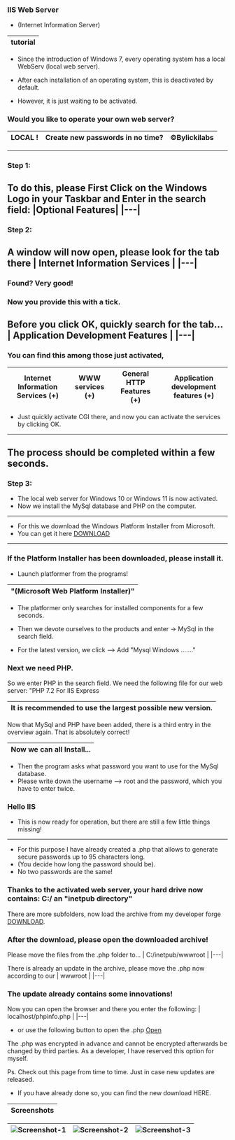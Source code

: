 ### IIS Web Server
- (Internet Information Server)

|tutorial|
|---|
 
- Since the introduction of Windows 7, every operating system has a local WebServ (local web server).

- After each installation of an operating system, this is deactivated by default.
- However, it is just waiting to be activated.
### Would you like to operate your own web server?
| LOCAL !| Create new passwords in no time? | ©Bylickilabs |
|---|---|---|
---
 
### Step 1:
To do this, please First Click on the Windows Logo in your Taskbar and Enter in the search field:
|Optional Features|
|---|
---

### Step 2:
A window will now open, please look for the tab there
| Internet Information Services |
|---|
---

### Found? Very good!

### Now you provide this with a tick.
Before you click OK, quickly search for the tab...
| Application Development Features |
|---|
---
 
### You can find this among those just activated,
| Internet Information Services (+) | WWW services (+)| General HTTP Features (+)| Application development features (+)|
|---|---|---|---|
- Just quickly activate CGI there, and now you can activate the services by clicking OK.
---

The process should be completed within a few seconds.
---

### Step 3:
- The local web server for Windows 10 or Windows 11 is now activated.
- Now we install the MySql database and PHP on the computer.
---

- For this we download the Windows Platform Installer from Microsoft.
- You can get it here [DOWNLOAD](https://go.microsoft.com/fwlink/?LinkId=287166)
---

### If the Platform Installer has been downloaded, please install it.

- Launch platformer from the programs!

|"(Microsoft Web Platform Installer)"|
|---|

- The platformer only searches for installed components for a few seconds.

- Then we devote ourselves to the products and enter -> MySql in the search field.
- For the latest version, we click –> Add "Mysql Windows ......."

### Next we need PHP.
So we enter PHP in the search field. We need the following file for our web server: "PHP 7.2 For IIS Express

|It is recommended to use the largest possible new version.|
|---|
Now that MySql and PHP have been added, there is a third entry in the overview again.
That is absolutely correct!

|Now we can all Install...|
|---|

- Then the program asks what password you want to use for the MySql database.
- Please write down the username –> root and the password, which you have to enter twice.

### Hello IIS
- This is now ready for operation, but there are still a few little things missing!
---
- For this purpose I have already created a .php that allows to generate secure passwords up to 95 characters long.
- (You decide how long the password should be).
- No two passwords are the same!

### Thanks to the activated web server, your hard drive now contains: C:/ an "inetpub directory"

There are more subfolders, now load the archive from my developer forge
[DOWNLOAD](https://github.com/bylickilabs/InternetInformationServer/archive/refs/heads/main.zip).

### After the download, please open the downloaded archive!

Please move the files from the .php folder to...
| C:/inetpub/wwwroot |
|---|

There is already an update in the archive, please move the .php now
according to our
| wwwroot |
|---|

### The update already contains some innovations!

Now you can open the browser and there you enter the following:
| localhost/phpinfo.php |
|---|

- or use the following button to open the .php
[Open](http://localhost/phpinfo.php)

The .php was encrypted in advance and cannot be encrypted afterwards
be changed by third parties.
As a developer, I have reserved this option for myself.

Ps. Check out this page from time to time. Just in case new updates are released.
- If you have already done so, you can find the new download HERE.

| Screenshots |
|---|

|![Screenshot-1](https://user-images.githubusercontent.com/109308073/205845846-fe9525d0-5f75-477b-b551-7366ca063b31.jpg)|![Screenshot-2](https://user-images.githubusercontent.com/109308073/205845875-e96f3057-c02e-4cb6-b48a-a8c4b6388838.jpg)|![Screenshot-3](https://user-images.githubusercontent.com/109308073/205845903-1f2f71d1-da81-47b8-a85d-f225eaa2abc5.jpg)|
|---|---|---|




